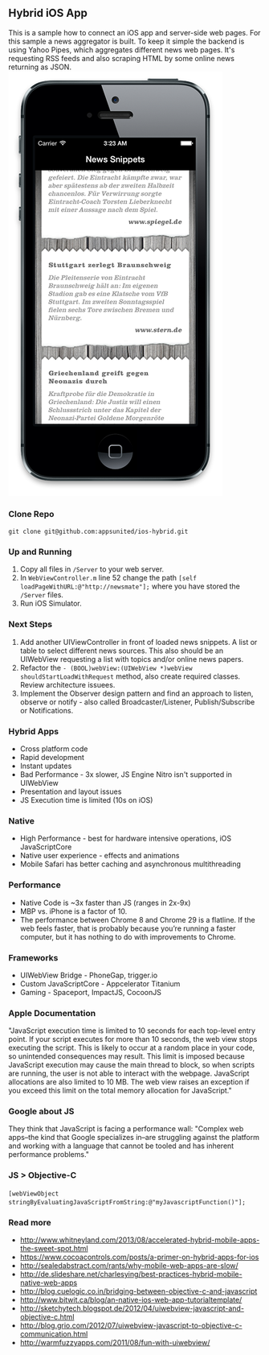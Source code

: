 ## Hybrid iOS App

This is a sample how to connect an iOS app and server-side web pages. For this sample a news aggregator is built. To keep it simple the backend is using Yahoo Pipes, which aggregates different news web pages. It's requesting RSS feeds and also scraping HTML by some online news returning as JSON.
![NewsMate Hybrid App](https://github.com/appsunited/ios-hybrid/blob/master/Server/images/newsmate-screenshot.png "NewsMate Hybrid App")


### Clone Repo
```
git clone git@github.com:appsunited/ios-hybrid.git
```

### Up and Running
1. Copy all files in `/Server` to your web server.
2. In `WebViewController.m` line 52 change the path `[self loadPageWithURL:@"http://newsmate"];` where you have stored the `/Server` files.
3. Run iOS Simulator.


### Next Steps ###
1. Add another UIViewController in front of loaded news snippets. A list or table to select different news sources. This also should be an UIWebView requesting a list with topics and/or online news papers.
2. Refactor the `- (BOOL)webView:(UIWebView *)webView shouldStartLoadWithRequest` method, also create required classes. Review architecture issuees.
3. Implement the Observer design pattern and find an approach to listen, observe or notify - also called Broadcaster/Listener, Publish/Subscribe or Notifications.


### Hybrid Apps ###
* Cross platform code
* Rapid development
* Instant updates
* Bad Performance - 3x slower, JS Engine Nitro isn't supported in UIWebView
* Presentation and layout issues
* JS Execution time is limited (10s on iOS)


### Native ###
* High Performance - best for hardware intensive operations, iOS JavaScriptCore
* Native user experience - effects and animations
* Mobile Safari has better caching and asynchronous multithreading


### Performance ###
* Native Code is ~3x faster than JS (ranges in 2x-9x)
* MBP vs. iPhone is a factor of 10.
* The performance between Chrome 8 and Chrome 29 is a flatline. If the web feels faster, that is probably because you’re running a faster computer, but it has nothing to do with improvements to Chrome.


### Frameworks ###
* UIWebView Bridge - PhoneGap, trigger.io
* Custom JavaScriptCore - Appcelerator Titanium
* Gaming - Spaceport, ImpactJS, CocoonJS


### Apple Documentation ###
"JavaScript execution time is limited to 10 seconds for each top-level entry point. If your script executes for more than 10 seconds, the web view stops executing the script. This is likely to occur at a random place in your code, so unintended consequences may result. This limit is imposed because JavaScript execution may cause the main thread to block, so when scripts are running, the user is not able to interact with the webpage. JavaScript allocations are also limited to 10 MB. The web view raises an exception if you exceed this limit on the total memory allocation for JavaScript."


### Google about JS ###
They think that JavaScript is facing a performance wall:
"Complex web apps–the kind that Google specializes in–are struggling against the platform and working with a language that cannot be tooled and has inherent performance problems."


### JS > Objective-C ###
`[webViewObject stringByEvaluatingJavaScriptFromString:@"myJavascriptFunction()"];`


### Read more ###
* http://www.whitneyland.com/2013/08/accelerated-hybrid-mobile-apps-the-sweet-spot.html
* https://www.cocoacontrols.com/posts/a-primer-on-hybrid-apps-for-ios
* http://sealedabstract.com/rants/why-mobile-web-apps-are-slow/
* http://de.slideshare.net/charlesying/best-practices-hybrid-mobile-native-web-apps
* http://blog.cuelogic.co.in/bridging-between-objective-c-and-javascript
* http://www.bitwit.ca/blog/an-native-ios-web-app-tutorialtemplate/
* http://sketchytech.blogspot.de/2012/04/uiwebview-javascript-and-objective-c.html
* http://blog.grio.com/2012/07/uiwebview-javascript-to-objective-c-communication.html
* http://warmfuzzyapps.com/2011/08/fun-with-uiwebview/